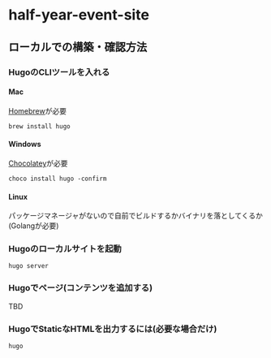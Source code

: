 # half-year-event-site

## ローカルでの構築・確認方法

### HugoのCLIツールを入れる

#### Mac
[Homebrew](https://brew.sh/index_ja)が必要

`brew install hugo`

#### Windows
[Chocolatey](https://www.cresco.co.jp/blog/entry/2127/)が必要

`choco install hugo -confirm`

#### Linux
パッケージマネージャがないので自前でビルドするかバイナリを落としてくるか(Golangが必要)

### Hugoのローカルサイトを起動

`hugo server`

### Hugoでページ(コンテンツを追加する)

TBD

### HugoでStaticなHTMLを出力するには(必要な場合だけ)

`hugo`